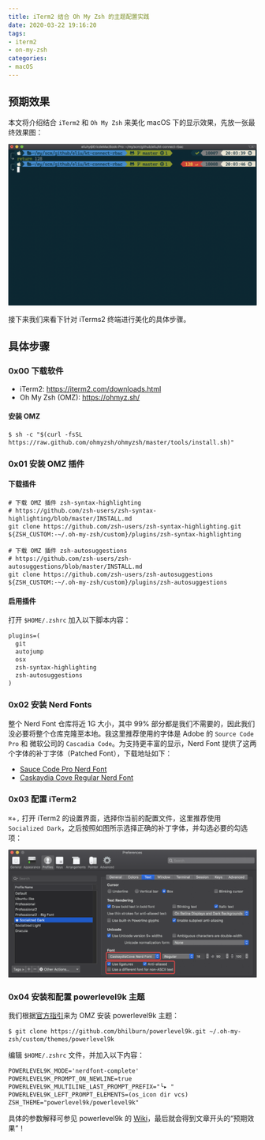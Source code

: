 ```yaml
---
title: iTerm2 结合 Oh My Zsh 的主题配置实践
date: 2020-03-22 19:16:20
tags: 
- iterm2
- on-my-zsh
categories: 
- macOS
---
```


## 预期效果

本文将介绍结合 `iTerm2` 和 `Oh My Zsh` 来美化 macOS 下的显示效果，先放一张最终效果图：

![image-20200322200414320](iterm2-omz-style-guide/image-20200322200414320.png)

接下来我们来看下针对 iTerms2 终端进行美化的具体步骤。
<!-- more -->


## 具体步骤

### 0x00 下载软件

- iTerm2: https://iterm2.com/downloads.html
- Oh My Zsh (OMZ): https://ohmyz.sh/

#### 安装 OMZ

```shell
$ sh -c "$(curl -fsSL https://raw.github.com/ohmyzsh/ohmyzsh/master/tools/install.sh)"
```



### 0x01 安装 OMZ 插件

#### 下载插件

```shell
# 下载 OMZ 插件 zsh-syntax-highlighting
# https://github.com/zsh-users/zsh-syntax-highlighting/blob/master/INSTALL.md
git clone https://github.com/zsh-users/zsh-syntax-highlighting.git ${ZSH_CUSTOM:-~/.oh-my-zsh/custom}/plugins/zsh-syntax-highlighting

# 下载 OMZ 插件 zsh-autosuggestions
# https://github.com/zsh-users/zsh-autosuggestions/blob/master/INSTALL.md
git clone https://github.com/zsh-users/zsh-autosuggestions ${ZSH_CUSTOM:-~/.oh-my-zsh/custom}/plugins/zsh-autosuggestions
```

#### 启用插件

打开 `$HOME/.zshrc` 加入以下脚本内容：

```shell
plugins=(
  git
  autojump
  osx
  zsh-syntax-highlighting
  zsh-autosuggestions
)
```



### 0x02 安装 Nerd Fonts

整个 Nerd Font 仓库将近 1G 大小，其中 99% 部分都是我们不需要的，因此我们没必要将整个仓库克隆至本地。我这里推荐使用的字体是 Adobe 的 `Source Code Pro` 和 微软公司的 `Cascadia Code`。为支持更丰富的显示，Nerd Font 提供了这两个字体的补丁字体（Patched Font），下载地址如下：

- [Sauce Code Pro Nerd Font](https://github.com/ryanoasis/nerd-fonts/blob/master/patched-fonts/SourceCodePro/Regular/complete/Sauce%20Code%20Pro%20Nerd%20Font%20Complete.ttf)
- [Caskaydia Cove Regular Nerd Font](https://github.com/ryanoasis/nerd-fonts/blob/master/patched-fonts/CascadiaCode/complete/Caskaydia%20Cove%20Regular%20Nerd%20Font%20Complete.ttf)



### 0x03 配置 iTerm2

`⌘`+`,` 打开 iTerm2 的设置界面，选择你当前的配置文件，这里推荐使用 `Socialized Dark`，之后按照如图所示选择正确的补丁字体，并勾选必要的勾选项：

![image-20200322231555092](iterm2-omz-style-guide/image-20200322231555092.png)



### 0x04 安装和配置 powerlevel9k 主题

我们根据[官方指引](https://github.com/Powerlevel9k/powerlevel9k/wiki/Install-Instructions#option-2-install-for-oh-my-zsh)来为 OMZ 安装 powerlevel9k 主题：

```shell
$ git clone https://github.com/bhilburn/powerlevel9k.git ~/.oh-my-zsh/custom/themes/powerlevel9k
```

编辑 `$HOME/.zshrc` 文件，并加入以下内容：

```shell
POWERLEVEL9K_MODE='nerdfont-complete'
POWERLEVEL9K_PROMPT_ON_NEWLINE=true
POWERLEVEL9K_MULTILINE_LAST_PROMPT_PREFIX="╰▸ "
POWERLEVEL9K_LEFT_PROMPT_ELEMENTS=(os_icon dir vcs)
ZSH_THEME="powerlevel9k/powerlevel9k"
```

具体的参数解释可参见 powerlevel9k 的 [Wiki](https://github.com/Powerlevel9k/powerlevel9k/wiki/Stylizing-Your-Prompt)，最后就会得到文章开头的“预期效果”！